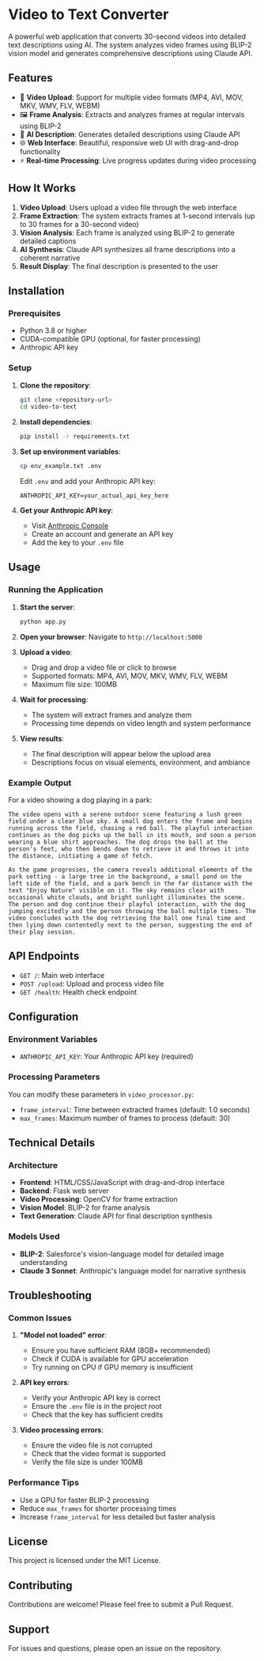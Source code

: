 # Video to Text Converter

A powerful web application that converts 30-second videos into detailed text descriptions using AI. The system analyzes video frames using BLIP-2 vision model and generates comprehensive descriptions using Claude API.

## Features

- 🎥 **Video Upload**: Support for multiple video formats (MP4, AVI, MOV, MKV, WMV, FLV, WEBM)
- 🖼️ **Frame Analysis**: Extracts and analyzes frames at regular intervals using BLIP-2
- 🤖 **AI Description**: Generates detailed descriptions using Claude API
- 🌐 **Web Interface**: Beautiful, responsive web UI with drag-and-drop functionality
- ⚡ **Real-time Processing**: Live progress updates during video processing

## How It Works

1. **Video Upload**: Users upload a video file through the web interface
2. **Frame Extraction**: The system extracts frames at 1-second intervals (up to 30 frames for a 30-second video)
3. **Vision Analysis**: Each frame is analyzed using BLIP-2 to generate detailed captions
4. **AI Synthesis**: Claude API synthesizes all frame descriptions into a coherent narrative
5. **Result Display**: The final description is presented to the user

## Installation

### Prerequisites

- Python 3.8 or higher
- CUDA-compatible GPU (optional, for faster processing)
- Anthropic API key

### Setup

1. **Clone the repository**:

   ```bash
   git clone <repository-url>
   cd video-to-text
   ```

2. **Install dependencies**:

   ```bash
   pip install -r requirements.txt
   ```

3. **Set up environment variables**:

   ```bash
   cp env_example.txt .env
   ```

   Edit `.env` and add your Anthropic API key:

   ```
   ANTHROPIC_API_KEY=your_actual_api_key_here
   ```

4. **Get your Anthropic API key**:
   - Visit [Anthropic Console](https://console.anthropic.com/)
   - Create an account and generate an API key
   - Add the key to your `.env` file

## Usage

### Running the Application

1. **Start the server**:

   ```bash
   python app.py
   ```

2. **Open your browser**:
   Navigate to `http://localhost:5000`

3. **Upload a video**:

   - Drag and drop a video file or click to browse
   - Supported formats: MP4, AVI, MOV, MKV, WMV, FLV, WEBM
   - Maximum file size: 100MB

4. **Wait for processing**:

   - The system will extract frames and analyze them
   - Processing time depends on video length and system performance

5. **View results**:
   - The final description will appear below the upload area
   - Descriptions focus on visual elements, environment, and ambiance

### Example Output

For a video showing a dog playing in a park:

```
The video opens with a serene outdoor scene featuring a lush green field under a clear blue sky. A small dog enters the frame and begins running across the field, chasing a red ball. The playful interaction continues as the dog picks up the ball in its mouth, and soon a person wearing a blue shirt approaches. The dog drops the ball at the person's feet, who then bends down to retrieve it and throws it into the distance, initiating a game of fetch.

As the game progresses, the camera reveals additional elements of the park setting - a large tree in the background, a small pond on the left side of the field, and a park bench in the far distance with the text "Enjoy Nature" visible on it. The sky remains clear with occasional white clouds, and bright sunlight illuminates the scene. The person and dog continue their playful interaction, with the dog jumping excitedly and the person throwing the ball multiple times. The video concludes with the dog retrieving the ball one final time and then lying down contentedly next to the person, suggesting the end of their play session.
```

## API Endpoints

- `GET /`: Main web interface
- `POST /upload`: Upload and process video file
- `GET /health`: Health check endpoint

## Configuration

### Environment Variables

- `ANTHROPIC_API_KEY`: Your Anthropic API key (required)

### Processing Parameters

You can modify these parameters in `video_processor.py`:

- `frame_interval`: Time between extracted frames (default: 1.0 seconds)
- `max_frames`: Maximum number of frames to process (default: 30)

## Technical Details

### Architecture

- **Frontend**: HTML/CSS/JavaScript with drag-and-drop interface
- **Backend**: Flask web server
- **Video Processing**: OpenCV for frame extraction
- **Vision Model**: BLIP-2 for frame analysis
- **Text Generation**: Claude API for final description synthesis

### Models Used

- **BLIP-2**: Salesforce's vision-language model for detailed image understanding
- **Claude 3 Sonnet**: Anthropic's language model for narrative synthesis

## Troubleshooting

### Common Issues

1. **"Model not loaded" error**:

   - Ensure you have sufficient RAM (8GB+ recommended)
   - Check if CUDA is available for GPU acceleration
   - Try running on CPU if GPU memory is insufficient

2. **API key errors**:

   - Verify your Anthropic API key is correct
   - Ensure the `.env` file is in the project root
   - Check that the key has sufficient credits

3. **Video processing errors**:
   - Ensure the video file is not corrupted
   - Check that the video format is supported
   - Verify the file size is under 100MB

### Performance Tips

- Use a GPU for faster BLIP-2 processing
- Reduce `max_frames` for shorter processing times
- Increase `frame_interval` for less detailed but faster analysis

## License

This project is licensed under the MIT License.

## Contributing

Contributions are welcome! Please feel free to submit a Pull Request.

## Support

For issues and questions, please open an issue on the repository.
